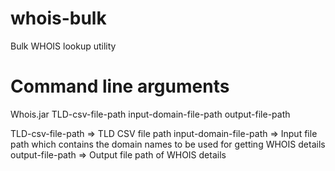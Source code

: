 # whois-bulk
Bulk WHOIS lookup utility

# Command line arguments

Whois.jar TLD-csv-file-path input-domain-file-path output-file-path

TLD-csv-file-path => TLD CSV file path
input-domain-file-path => Input file path which contains the domain names to be used for getting WHOIS details
output-file-path => Output file path of WHOIS details
